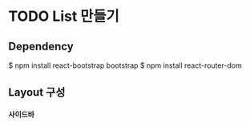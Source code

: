 # TODO List 만들기

## Dependency

$ npm install react-bootstrap bootstrap
$ npm install react-router-dom

## Layout 구성

#### 사이드바
